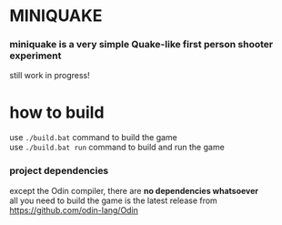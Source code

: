 # MINIQUAKE
### miniquake is a very simple Quake-like first person shooter experiment
still work in progress!

# how to build
use `./build.bat` command to build the game  
use `./build.bat run` command to build and run the game  

### project dependencies
except the Odin compiler, there are **no dependencies whatsoever**  
all you need to build the game is the latest release from https://github.com/odin-lang/Odin  
